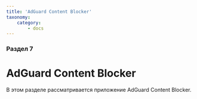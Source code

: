 ```yaml
---
title: 'AdGuard Content Blocker'
taxonomy:
    category:
        - docs
---
```


### Раздел 7

# AdGuard Content Blocker

В этом разделе рассматривается приложение AdGuard Content Blocker.